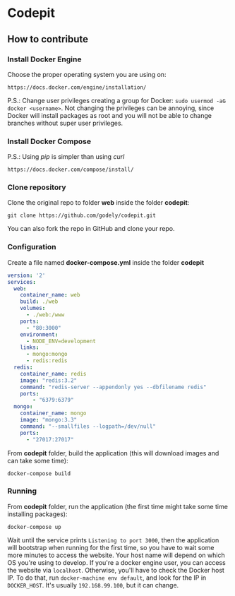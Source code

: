 # Codepit

## How to contribute

### Install Docker Engine

Choose the proper operating system you are using on:

```
https://docs.docker.com/engine/installation/
```

P.S.: Change user privileges creating a group for Docker: `sudo usermod -aG docker <username>`.
Not changing the privileges can be annoying, since Docker will install packages as root and
you will not be able to change branches without super user privileges.

### Install Docker Compose

P.S.: Using _pip_ is simpler than using _curl_

```
https://docs.docker.com/compose/install/
```

### Clone repository

Clone the original repo to folder **web** inside the folder **codepit**:

```
git clone https://github.com/godely/codepit.git
```

You can also fork the repo in GitHub and clone your repo.

### Configuration

Create a file named **docker-compose.yml** inside the folder **codepit**

```yml
version: '2'
services:
  web:
    container_name: web
    build: ./web
    volumes:
      - ./web:/www
    ports:
      - "80:3000"
    environment:
      - NODE_ENV=development
    links:
      - mongo:mongo
      - redis:redis
  redis:
    container_name: redis
    image: "redis:3.2"
    command: "redis-server --appendonly yes --dbfilename redis"
    ports:
        - "6379:6379"
  mongo:
    container_name: mongo
    image: "mongo:3.3"
    command: "--smallfiles --logpath=/dev/null"
    ports:
      - "27017:27017"
```

From **codepit** folder, build the application (this will download images and can take some time):

```
docker-compose build
```

### Running

From **codepit** folder, run the application (the first time might take some time installing packages):

```
docker-compose up
```

Wait until the service prints `Listening to port 3000`, then the application will bootstrap when running for the first time, so you have to wait some more minutes to access the website. Your host name will depend on which OS you're using to develop. If you're a docker engine user, you can access the website via `localhost`. Otherwise, you'll have to check the Docker host IP. To do that, run `docker-machine env default`, and look for the IP in `DOCKER_HOST`. It's usually `192.168.99.100`, but it can change.
